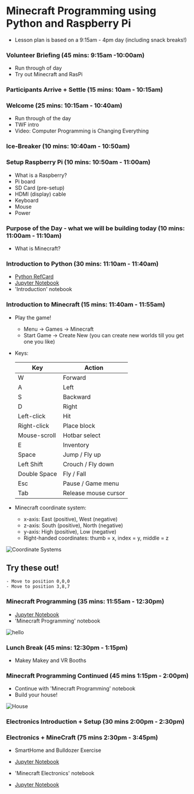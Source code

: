 # Minecraft Programming using Python and Raspberry Pi

- Lesson plan is based on a 9:15am - 4pm day (including snack breaks!)

### Volunteer Briefing (45 mins: 9:15am -10:00am)

- Run through of day
- Try out Minecraft and RasPi 

### Participants Arrive + Settle (15 mins: 10am - 10:15am)   

### Welcome (25 mins: 10:15am - 10:40am)   

- Run through of the day
- TWF intro
- Video: Computer Programming is Changing Everything

### Ice-Breaker (10 mins: 10:40am - 10:50am)

### Setup Raspberry Pi (10 mins: 10:50am - 11:00am) 
- What is a Raspberry?
- Pi board
- SD Card (pre-setup)
- HDMI (display) cable
- Keyboard
- Mouse
- Power

### Purpose of the Day - what we will be building today (10 mins: 11:00am - 11:10am)
- What is Minecraft?

### Introduction to Python (30 mins: 11:10am - 11:40am)
- [Python RefCard](https://dzone.com/refcardz/core-python)
- [Jupyter Notebook](notebook/) 
- 'Introduction' notebook

### Introduction to Minecraft (15 mins: 11:40am - 11:55am)  
  - Play the game!
    - Menu -> Games -> Minecraft
    - Start Game -> Create New (you can create new worlds till you get one you like)
  - Keys:
  
    Key | Action 
    --- | ------
    W	| Forward
    A	| Left 
    S	| Backward 
    D	|	Right
    Left-click | Hit
    Right-click | Place block
    Mouse-scroll | Hotbar select
    E	|	Inventory
    Space	|	Jump / Fly up
    Left Shift | Crouch / Fly down
    Double Space	|	Fly / Fall
    Esc	| Pause / Game menu
    Tab	| Release mouse cursor

- Minecraft coordinate system:
  - x-axis: East (positive), West (negative)
  - z-axis: South (positive), North (negative)
  - y-axis: High (positive), Low (negative)
  - Right-handed coordinates: thumb = x, index = y, middle = z
  
![Coordinate Systems](http://viz.aset.psu.edu/gho/sem_notes/3d_fundamentals/gifs/left_right_hand.gif)

## Try these out!
    - Move to position 0,0,0
    - Move to position 3,8,7

### Minecraft Programming (35 mins: 11:55am - 12:30pm)
- [Jupyter Notebook](notebook/)
- 'Minecraft Programming' notebook

![hello](screenshots/hello_world.png)

### Lunch Break (45 mins: 12:30pm - 1:15pm)
- Makey Makey and VR Booths

### Minecraft Programming Continued (45 mins 1:15pm - 2:00pm)
- Continue with 'Minecraft Programming' notebook
- Build your house! 

![House](screenshots/house.png)

### Electronics Introduction + Setup (30 mins 2:00pm - 2:30pm)

### Electronics + MineCraft (75 mins 2:30pm - 3:45pm)
- SmartHome and Bulldozer Exercise
- [Jupyter Notebook](notebook/)
- 'Minecraft Electronics' notebook

- [Jupyter Notebook](notebook/)
